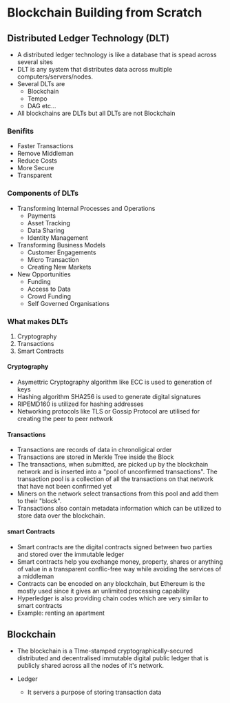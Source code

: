 # Blockchain Building from Scratch

## Distributed Ledger Technology (DLT)

- A distributed ledger technology is like a database that is spead across several sites
- DLT is any system that distributes data across multiple computers/servers/nodes.
- Several DLTs are
  - Blockchain
  - Tempo
  - DAG etc...
- All blockchains are DLTs but all DLTs are not Blockchain

### Benifits

- Faster Transactions
- Remove Middleman
- Reduce Costs
- More Secure
- Transparent

### Components of DLTs

- Transforming Internal Processes and Operations
  - Payments
  - Asset Tracking
  - Data Sharing
  - Identity Management
- Transforming Business Models
  - Customer Engagements
  - Micro Transaction
  - Creating New Markets
- New Opportunities
  - Funding
  - Access to Data
  - Crowd Funding
  - Self Governed Organisations

### What makes DLTs

1. Cryptography
2. Transactions
3. Smart Contracts

#### Cryptography

- Asymettric Cryptography algorithm like ECC is used to generation of keys
- Hashing algorithm SHA256 is used to generate digital signatures
- RIPEMD160 is utilized for hashing addresses
- Networking protocols like TLS or Gossip Protocol are utilised for creating the peer to peer network

#### Transactions

- Transactions are records of data in chronoligical order
- Transactions are stored in Merkle Tree inside the Block
- The transactions, when submitted, are picked up by the blockchain network and is inserted into a "pool of unconfirmed transactions". The transaction pool is a collection of all the transactions on that network that have not been confirmed yet
- Miners on the network select transactions from this pool and add them to their "block".
- Transactions also contain metadata information which can be utilized to store data over the blockchain.

#### smart Contracts

- Smart contracts are the digital contracts signed between two parties and stored over the immutable ledger
- Smart contracts help you exchange money, property, shares or anything of value in a transparent conflic-free way while avoiding the services of a middleman
- Contracts can be encoded on any blockchain, but Ethereum is the mostly used since it gives an unlimited processing capability
- Hyperledger is also providing chain codes which are very similar to smart contracts
- Example: renting an apartment

## Blockchain

- The blockchain is a TIme-stamped cryptographically-secured distributed and decentralised immutable digital public ledger that is publicly shared across all the nodes of it's network.

- Ledger
  - It servers a purpose of storing transaction data

